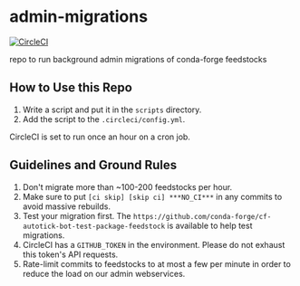 # admin-migrations
[![CircleCI](https://circleci.com/gh/conda-forge/admin-migrations.svg?style=svg)](https://circleci.com/gh/conda-forge/admin-migrations)

repo to run background admin migrations of conda-forge feedstocks

## How to Use this Repo

1. Write a script and put it in the `scripts` directory.
2. Add the script to the `.circleci/config.yml`.

CircleCI is set to run once an hour on a cron job.

## Guidelines and Ground Rules

1. Don't migrate more than ~100-200 feedstocks per hour.
2. Make sure to put `[ci skip] [skip ci] ***NO_CI***` in any commits to
   avoid massive rebuilds.
3. Test your migration first. The `https://github.com/conda-forge/cf-autotick-bot-test-package-feedstock`
   is available to help test migrations.
4. CircleCI has a `GITHUB_TOKEN` in the environment. Please do not exhaust this
   token's API requests.
5. Rate-limit commits to feedstocks to at most a few per minute in order to reduce
   the load on our admin webservices.
